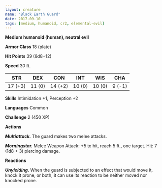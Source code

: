 ```yaml
---
layout: creature
name: "Black Earth Guard"
date: 2017-09-10
tags: [medium, humanoid, cr2, elemental-evil]
---
```


**Medium humanoid (human), neutral evil**

**Armor Class** 18 (plate)

**Hit Points** 39 (6d8+12)

**Speed** 30 ft.

|   STR   |   DEX   |   CON   |   INT   |   WIS   |   CHA   |
|:-----:|:-----:|:-----:|:-----:|:-----:|:-----:|
| 17 (+3) | 11 (0) | 14 (+2) | 10 (0) | 10 (0) | 9 (-1) |

**Skills** Intimidation +1, Perception +2

**Languages** Common

**Challenge** 2 (450 XP)

**Actions**

***Multiattack.*** The guard makes two melee attacks.

***Morningstar.*** Melee Weapon Attack: +5 to hit, reach 5 ft., one target. Hit: 7 (1d8 + 3) piercing damage.

**Reactions**

***Unyielding.*** When the guard is subjected to an effect that would move it, knock it prone, or both, it can use its reaction to be neither moved nor knocked prone.

